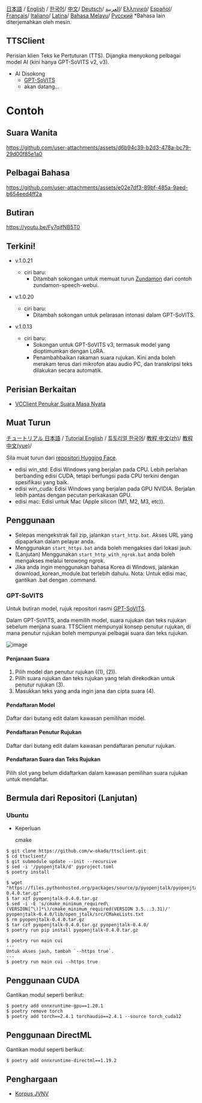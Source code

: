 [日本語](/README.md) /
[English](/docs_i18n/README_en.md) /
[한국어](/docs_i18n/README_ko.md)/
[中文](/docs_i18n/README_zh.md)/
[Deutsch](/docs_i18n/README_de.md)/
[العربية](/docs_i18n/README_ar.md)/
[Ελληνικά](/docs_i18n/README_el.md)/
[Español](/docs_i18n/README_es.md)/
[Français](/docs_i18n/README_fr.md)/
[Italiano](/docs_i18n/README_it.md)/
[Latina](/docs_i18n/README_la.md)/
[Bahasa Melayu](/docs_i18n/README_ms.md)/
[Русский](/docs_i18n/README_ru.md) 
  *Bahasa lain diterjemahkan oleh mesin.

TTSClient
---

Perisian klien Teks ke Pertuturan (TTS). Dijangka menyokong pelbagai model AI (kini hanya GPT-SoVITS v2, v3).

- AI Disokong
  - [GPT-SoVITS](https://github.com/RVC-Boss/GPT-SoVITS)
  - akan datang...

# Contoh

## Suara Wanita

https://github.com/user-attachments/assets/d6b94c39-b2d3-478a-bc79-29d00f85e1a0

## Pelbagai Bahasa

https://github.com/user-attachments/assets/e02e7df3-89bf-485a-9aed-b654eed4ff2a

## Butiran

https://youtu.be/Fy7qifNB5T0

## Terkini!
- v.1.0.21
  - ciri baru:
    - Ditambah sokongan untuk memuat turun [Zundamon](https://github.com/zunzun999/zundamon-speech-webui) dari contoh zundamon-speech-webui.

- v.1.0.20
  - ciri baru:
    - Ditambah sokongan untuk pelarasan intonasi dalam GPT-SoVITS.

- v.1.0.13
  - ciri baru:
    - Sokongan untuk GPT-SoVITS v3, termasuk model yang dioptimumkan dengan LoRA.
    - Penambahbaikan rakaman suara rujukan. Kini anda boleh merakam terus dari mikrofon atau audio PC, dan transkripsi teks dilakukan secara automatik.

## Perisian Berkaitan
- [VCClient Penukar Suara Masa Nyata](https://github.com/w-okada/voice-changer)

## Muat Turun

[チュートリアル 日本語](https://youtu.be/deOsmixKfbw) /
[Tutorial English](https://youtu.be/BhSIvoxSuxQ) /
[튜토리얼 한국어](https://youtu.be/FZINjbzdUgg)/
[教程 中文(zh)](https://youtu.be/IkOMV6rViog)/
[教程 中文(yue)](https://youtu.be/4Ms_9SBIbKk)/

Sila muat turun dari [repositori Hugging Face](https://huggingface.co/wok000/ttsclient000/tree/main).

- edisi win_std: Edisi Windows yang berjalan pada CPU. Lebih perlahan berbanding edisi CUDA, tetapi berfungsi pada CPU terkini dengan spesifikasi yang baik.
- edisi win_cuda: Edisi Windows yang berjalan pada GPU NVIDIA. Berjalan lebih pantas dengan pecutan perkakasan GPU.
- edisi mac: Edisi untuk Mac (Apple silicon (M1, M2, M3, etc)).

## Penggunaan
- Selepas mengekstrak fail zip, jalankan `start_http.bat`. Akses URL yang dipaparkan dalam pelayar anda.
- Menggunakan `start_https.bat` anda boleh mengakses dari lokasi jauh.
- (Lanjutan) Menggunakan `start_http_with_ngrok.bat` anda boleh mengakses melalui terowong ngrok.
- Jika anda ingin menggunakan bahasa Korea di Windows, jalankan download_korean_module.bat terlebih dahulu.
Nota: Untuk edisi mac, gantikan .bat dengan .command.

### GPT-SoVITS

Untuk butiran model, rujuk repositori rasmi [GPT-SoVITS](https://github.com/RVC-Boss/GPT-SoVITS).

Dalam GPT-SoVITS, anda memilih model, suara rujukan dan teks rujukan sebelum menjana suara. TTSClient mempunyai konsep penutur rujukan, di mana penutur rujukan boleh mempunyai pelbagai suara dan teks rujukan.

![image](https://github.com/user-attachments/assets/032a65ed-b9d5-4f8a-8efe-73bd10b66593)

#### Penjanaan Suara

1. Pilih model dan penutur rujukan ((1), (2)).
2. Pilih suara rujukan dan teks rujukan yang telah direkodkan untuk penutur rujukan (3).
3. Masukkan teks yang anda ingin jana dan cipta suara (4).

#### Pendaftaran Model

Daftar dari butang edit dalam kawasan pemilihan model.

#### Pendaftaran Penutur Rujukan

Daftar dari butang edit dalam kawasan pendaftaran penutur rujukan.

#### Pendaftaran Suara dan Teks Rujukan

Pilih slot yang belum didaftarkan dalam kawasan pemilihan suara rujukan untuk mendaftar.

## Bermula dari Repositori (Lanjutan)

### Ubuntu

* Keperluan
  
  cmake

```
$ git clone https://github.com/w-okada/ttsclient.git
$ cd ttsclient/
$ git submodule update --init --recursive
$ sed -i '/pyopenjtalk/d' pyproject.toml
$ poetry install

$ wget "https://files.pythonhosted.org/packages/source/p/pyopenjtalk/pyopenjtalk-0.4.0.tar.gz"
$ tar xzf pyopenjtalk-0.4.0.tar.gz
$ sed -i -E 's/cmake_minimum_required\(VERSION[^\)]*\)/cmake_minimum_required(VERSION 3.5...3.31)/' pyopenjtalk-0.4.0/lib/open_jtalk/src/CMakeLists.txt
$ rm pyopenjtalk-0.4.0.tar.gz
$ tar czf pyopenjtalk-0.4.0.tar.gz pyopenjtalk-0.4.0/
$ poetry run pip install pyopenjtalk-0.4.0.tar.gz

$ poetry run main cui
---
Untuk akses jauh, tambah `--https true`.
---
$ poetry run main cui --https true
```

## Penggunaan CUDA
Gantikan modul seperti berikut:
```
$ poetry add onnxruntime-gpu==1.20.1
$ poetry remove torch
$ poetry add torch==2.4.1 torchaudio==2.4.1 --source torch_cuda12
```

## Penggunaan DirectML
Gantikan modul seperti berikut:
```
$ poetry add onnxruntime-directml==1.19.2
```

## Penghargaan
- [Korpus JVNV](https://sites.google.com/site/shinnosuketakamichi/research-topics/jvnv_corpus) 